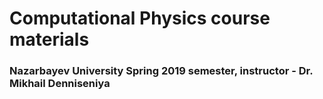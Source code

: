 # Computational Physics course materials

### Nazarbayev University Spring 2019 semester, instructor - Dr. Mikhail Denniseniya

